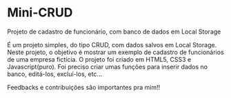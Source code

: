 # Mini-CRUD
Projeto de cadastro de funcionário, com banco de dados em Local Storage

É um projeto simples, do tipo CRUD, com dados salvos em Local Storage. 
Neste projeto, o objetivo é mostrar um exemplo de cadastro de funcionários de uma empresa fictícia. 
O projeto foi criado em HTML5, CSS3 e Javascript(puro). 
Foi preciso criar umas funções para inserir dados no banco, editá-los, excluí-los, etc...

Feedbacks e contribuições são importantes pra mim!!
